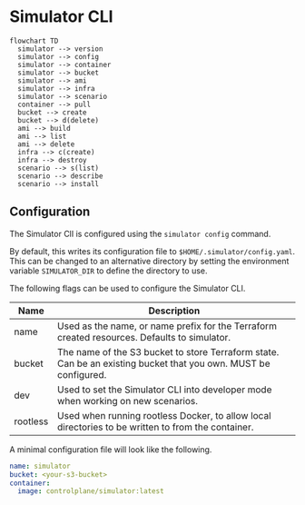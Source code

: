 # Simulator CLI

```mermaid
flowchart TD
  simulator --> version
  simulator --> config
  simulator --> container
  simulator --> bucket
  simulator --> ami
  simulator --> infra
  simulator --> scenario
  container --> pull
  bucket --> create
  bucket --> d(delete)
  ami --> build
  ami --> list
  ami --> delete
  infra --> c(create)
  infra --> destroy
  scenario --> s(list)
  scenario --> describe
  scenario --> install
```

[//]: # (TODO document commands)

## Configuration

The Simulator ClI is configured using the `simulator config` command.

By default, this writes its configuration file to `$HOME/.simulator/config.yaml`. This can be changed to an
alternative directory by setting the environment variable `SIMULATOR_DIR` to define the directory to use.

The following flags can be used to configure the Simulator CLI.

| Name     | Description                                                                                                     |
|----------|-----------------------------------------------------------------------------------------------------------------|
| name     | Used as the name, or name prefix for the Terraform created resources. Defaults to simulator.                    |
| bucket   | The name of the S3 bucket to store Terraform state. Can be an existing bucket that you own. MUST be configured. |
| dev      | Used to set the Simulator CLI into developer mode when working on new scenarios.                                |
| rootless | Used when running rootless Docker, to allow local directories to be written to from the container.              |

[//]: # (TODO: document scenario development and link)

A minimal configuration file will look like the following.

```yaml
name: simulator
bucket: <your-s3-bucket>
container:
  image: controlplane/simulator:latest
```
